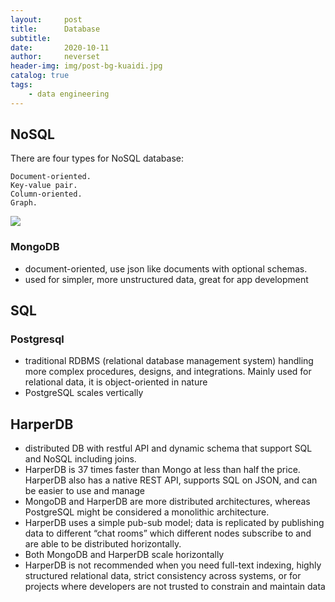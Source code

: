 ```yaml
---
layout:     post
title:      Database
subtitle:   
date:       2020-10-11
author:     neverset
header-img: img/post-bg-kuaidi.jpg
catalog: true
tags:
    - data engineering
---
```



## NoSQL
There are four types for NoSQL database:

    Document-oriented.
    Key-value pair.
    Column-oriented.
    Graph.

![](https://raw.githubusercontent.com/neverset123/cloudimg/master/Img20201011172755.png)
### MongoDB
* document-oriented, use json like documents with optional schemas.
* used for simpler, more unstructured data, great for app development

## SQL
### Postgresql
* traditional RDBMS (relational database management system) handling more complex procedures, designs, and integrations. Mainly used for relational data, it is object-oriented in nature
* PostgreSQL scales vertically

## HarperDB
* distributed DB with restful API and dynamic schema that support SQL and NoSQL including joins.
* HarperDB is 37 times faster than Mongo at less than half the price. HarperDB also has a native REST API, supports SQL on JSON, and can be easier to use and manage
* MongoDB and HarperDB are more distributed architectures, whereas PostgreSQL might be considered a monolithic architecture.
* HarperDB uses a simple pub-sub model; data is replicated by publishing data to different “chat rooms” which different nodes subscribe to and are able to be distributed horizontally.
* Both MongoDB and HarperDB scale horizontally
* HarperDB is not recommended when you need full-text indexing, highly structured relational data, strict consistency across systems, or for projects where developers are not trusted to constrain and maintain data
